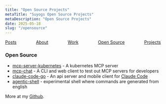 ```yaml
---
title: "Open Source Projects"
metaTitle: "Suyogs Open Source Projects"
metaDescription: "Open Source Projects"
date: 2025-05-18
slug: "/opensource"
---
```


<div style="display: flex; justify-content: space-between;">
    <a href="/">Posts</a>
    <a href="/about/">About</a>
    <a href="/work/">Work</a>
    <a href="/opensource/">Open Source</a>
    <a href="/projects/">Projects</a>
</div>

### Open Source

* [mcp-server-kubernetes](https://github.com/flux159/mcp-server-kubernetes) - A kubernetes MCP server
* [mcp-chat](https://github.com/flux159/mcp-chat) - A CLI and web client to test out MCP servers for developers
* [claude-code-go](https://github.com/flux159/claude-code-go) - An api server and mobile client for [Claude Code](https://github.com/anthropics/claude-code)
* [agentic-shell](https://github.com/Flux159/agentic-shell) - experimental shell where commands are generated from english

More at my [Github](https://github.com/Flux159).
